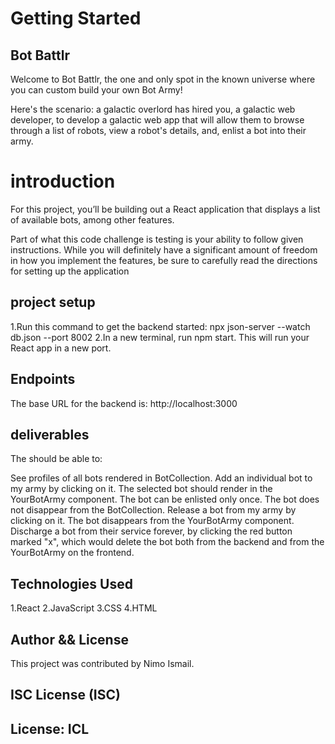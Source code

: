 # Getting Started

## Bot Battlr

Welcome to Bot Battlr, the one and only spot in the known universe where you can custom build your own Bot Army!

Here's the scenario: a galactic overlord has hired you, a galactic web developer, to develop a galactic web app that will allow them to browse through a list of robots, view a robot's details, and, enlist a bot into their army.

# introduction

For this project, you’ll be building out a React application that displays a list of available bots, among other features.

Part of what this code challenge is testing is your ability to follow given instructions. While you will definitely have a significant amount of freedom in how you implement the features, be sure to carefully read the directions for setting up the application

## project setup

1.Run this command to get the backend started: npx json-server --watch db.json --port 8002
2.In a new terminal, run npm start. This will run your React app in a new port.

## Endpoints

The base URL for the backend is: http://localhost:3000

## deliverables

The should be able to:

See profiles of all bots rendered in BotCollection.
Add an individual bot to my army by clicking on it. The selected bot should render in the YourBotArmy component. The bot can be enlisted only once. The bot does not disappear from the BotCollection.
Release a bot from my army by clicking on it. The bot disappears from the YourBotArmy component.
Discharge a bot from their service forever, by clicking the red button marked "x", which would delete the bot both from the backend and from the YourBotArmy on the frontend.

## Technologies Used
1.React 
2.JavaScript 
3.CSS 
4.HTML

## Author && License

This project was contributed by Nimo Ismail.

## ISC License (ISC)

## License: ICL
